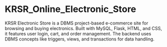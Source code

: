 # KRSR_Online_Electronic_Store
KRSR Electronic Store is a DBMS project-based e-commerce site for browsing and buying electronics. Built with MySQL, Flask, HTML, and CSS, it features user login, cart, and order management. The backend uses DBMS concepts like triggers, views, and transactions for data handling.
